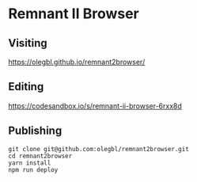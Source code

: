 # Remnant II Browser

## Visiting

https://olegbl.github.io/remnant2browser/

## Editing

https://codesandbox.io/s/remnant-ii-browser-6rxx8d

## Publishing

```
git clone git@github.com:olegbl/remnant2browser.git
cd remnant2browser
yarn install
npm run deploy
```
